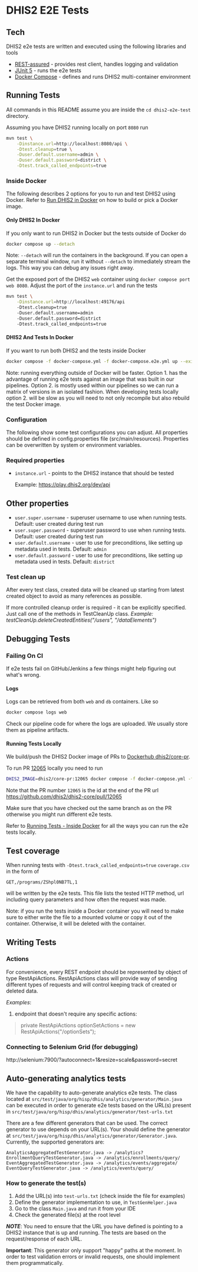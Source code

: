 # DHIS2 E2E Tests

## Tech

DHIS2 e2e tests are written and executed using the following libraries and tools

 - [REST-assured](http://rest-assured.io) - provides rest client, handles logging and validation
 - [JUnit 5](https://junit.org/junit5/) - runs the e2e tests
 - [Docker Compose](https://docs.docker.com/compose/) - defines and runs DHIS2 multi-container environment

## Running Tests

All commands in this README assume you are inside the `cd dhis2-e2e-test` directory.

Assuming you have DHIS2 running locally on port `8080` run

```sh
mvn test \
    -Dinstance.url=http://localhost:8080/api \
    -Dtest.cleanup=true \
    -Duser.default.username=admin \
    -Duser.default.password=district \
    -Dtest.track_called_endpoints=true
```

### Inside Docker

The following describes 2 options for you to run and test DHIS2 using Docker. Refer to [Run DHIS2 in
Docker](../../README.md#run-dhis2-in-docker) on how to build or pick a Docker image.

#### Only DHIS2 In Docker

If you only want to run DHIS2 in Docker but the tests outside of Docker do

```sh
docker compose up --detach
```

Note: `--detach` will run the containers in the background. If you can open a separate terminal
window, run it without `--detach` to immediately stream the logs. This way you can debug any issues
right away.

Get the exposed port of the DHIS2 `web` container using `docker compose port web 8080`. Adjust the
port of the `instance.url` and run the tests

```sh
mvn test \
    -Dinstance.url=http://localhost:49176/api
    -Dtest.cleanup=true
    -Duser.default.username=admin
    -Duser.default.password=district
    -Dtest.track_called_endpoints=true
```

#### DHIS2 And Tests In Docker

If you want to run both DHIS2 and the tests inside Docker

```sh
docker compose -f docker-compose.yml -f docker-compose.e2e.yml up --exit-code-from test
```

Note: running everything outside of Docker will be faster. Option 1. has the advantage of running
e2e tests against an image that was built in our pipelines. Option 2. is mostly used within our
pipelines so we can run a matrix of versions in an isolated fashion. When developing tests locally
option 2. will be slow as you will need to not only recompile but also rebuild the test Docker
image.

### Configuration

The following show some test configurations you can adjust. All properties should be defined in
config.properties file (src/main/resources). Properties can be overwritten by system or environment
variables.

### Required properties

  - `instance.url` - points to the DHIS2 instance that should be tested

    Example: https://play.dhis2.org/dev/api

## Other properties

  - `user.super.username` - superuser username to use when running tests. Default: user created during test run
  - `user.super.password` - superuser password to use when running tests. Default: user created during test run
  - `user.default.username` - user to use for preconditions, like setting up metadata used in tests. Default: `admin`
  - `user.default.password` - user to use for preconditions, like setting up metadata used in tests. Default: `district`

### Test clean up

After every test class, created data will be cleaned up starting from latest created object to avoid as many references as possible.

If more controlled cleanup order is required - it can be explicitly specified. Just call one of the methods in TestCleanUp class.
*Example: testCleanUp.deleteCreatedEntities("/users", "/dataElements")*

## Debugging Tests

### Failing On CI

If e2e tests fail on GitHub/Jenkins a few things might help figuring out what's wrong.

#### Logs

Logs can be retrieved from both `web` and `db` containers. Like so

```sh
docker compose logs web
```

Check our pipeline code for where the logs are uploaded. We usually store them as pipeline
artifacts.

#### Running Tests Locally

We build/push the DHIS2 Docker image of PRs to [Dockerhub
dhis2/core-pr](https://hub.docker.com/r/dhis2/core-pr/tags).

To run PR [12065](https://github.com/dhis2/dhis2-core/pull/12065) locally you need to run

```sh
DHIS2_IMAGE=dhis2/core-pr:12065 docker compose -f docker-compose.yml -f docker-compose.e2e.yml up --exit-code-from test
```

Note that the PR number `12065` is the id at the end of the PR url https://github.com/dhis2/dhis2-core/pull/12065

Make sure that you have checked out the same branch as on the PR otherwise you might run different
e2e tests.

Refer to [Running Tests - Inside Docker](#inside_docker) for all the ways you can run the e2e tests
locally.

## Test coverage

When running tests with `-Dtest.track_called_endpoints=true` `coverage.csv` in the form of

    GET,/programs/ZShpl0NB7TL,1

will be written by the e2e tests. This file lists the tested HTTP method, url including query parameters and
how often the request was made.

Note: if you run the tests inside a Docker container you will need to make sure to either write
the file to a mounted volume or copy it out of the container. Otherwise, it will be deleted with the
container.
 
## Writing Tests

### Actions
 
For convenience, every REST endpoint should be represented by object of type RestApiActions. RestApiActions class will provide way of sending different types of requests and will control keeping track of created or deleted data.
 
 *Examples*: 
 1) endpoint that doesn't require any specific actions:
 
 > private RestApiActions optionSetActions = new RestApiActions("/optionSets");

### Connecting to Selenium Grid (for debugging)

http://selenium:7900/?autoconnect=1&resize=scale&password=secret

## Auto-generating analytics tests

We have the capability to auto-generate analytics e2e tests.
The class located at `src/test/java/org/hisp/dhis/analytics/generator/Main.java`
can be executed in order to generate e2e tests based on the URL(s) present in `src/test/java/org/hisp/dhis/analytics/generator/test-urls.txt`

There are a few different generators that can be used. The correct generator to use depends on your URL(s).
Your should define the generator at `src/test/java/org/hisp/dhis/analytics/generator/Generator.java`.
Currently, the supported generators are:

```
AnalyticsAggregatedTestGenerator.java -> /analytics?
EnrollmentQueryTestGenerator.java -> /analytics/enrollments/query/
EventAggregatedTestGenerator.java -> /analytics/events/aggregate/
EventQueryTestGenerator.java -> /analytics/events/query/
```

### How to generate the test(s)
1. Add the URL(s) into `test-urls.txt` (check inside the file for examples)
2. Define the generator implementation to use, in `TestGenHelper.java`
3. Go to the class `Main.java` and run it from your IDE
4. Check the generated file(s) at the root level

_**NOTE**_: You need to ensure that the URL you have defined is pointing to a DHIS2 instance
that is up and running. The tests are based on the request/response of each URL.

**Important**: This generator only support "happy" paths at the moment. In order to test validation
errors or invalid requests, one should implement them programmatically.
